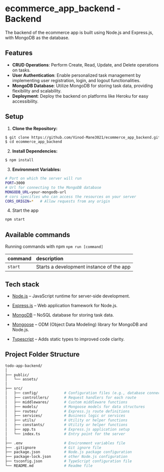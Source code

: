 # ecommerce_app_backend - Backend

The backend of the ecommerce app is built using Node.js and Express.js, with MongoDB as the database.

## Features

- **CRUD Operations**: Perform Create, Read, Update, and Delete operations on tasks.
- **User Authentication**: Enable personalized task management by implementing user registration, login, and logout functionalities.
- **MongoDB Database**: Utilize MongoDB for storing task data, providing flexibility and scalability.
- **Deployment**: Deploy the backend on platforms like Heroku for easy accessibility.

## Setup

1. **Clone the Repository:**
```bash
$ git clone https://github.com/Vinod-Mane3021/ecommerce_app_backend.git
$ cd ecommerce_app_backend
 ```

2. **Install Dependencies:**
```bash
$ npm install
```

3. **Environment Variables:**
```bash
# Port on which the server will run
PORT=3000
# Url for connecting to the MongoDB database
MONGODB_URL=your-mongodb-url
# cors specifies who can access the resources on your server
CORS_ORIGIN=*   # Allow requests from any origin
```
4. Start the app
```bash
npm start
```

## Available commands

Running commands with npm `npm run [command]`

| command         | description                              |
| :-------------- | :--------------------------------------- |
| `start`         | Starts a development instance of the app |



## Tech stack

- [Node.js](https://nodejs.org/en) – JavaScript runtime for server-side development.

- [Express.js](https://expressjs.com/) – Web application framework for Node.js.

- [MongoDB](https://www.mongodb.com/) – NoSQL database for storing task data.

- [Mongoose](https://mongoosejs.com/) – ODM (Object Data Modeling) library for MongoDB and Node.js.

- [Typescript](https://www.typescriptlang.org/) – Adds static types to improved code clarity.


## Project Folder Structure


```bash
todo-app-backend/
│
├── public/
│   └── assets/
│
├── src/
│   ├── config/            # Configuration files (e.g., database connection)
│   ├── controllers/       # Request handlers for each route
│   ├── middlewares/       # Custom middleware functions
│   ├── models/            # Mongoose models for data structures
│   ├── routes/            # Express.js route definitions
│   ├── services/          # Business logic or services
│   ├── utils/             # Utility or helper functions
│   ├── constants/         # Utility or helper functions
│   ├── app.ts             # Express.js application setup
│   └── index.ts           # Entry point for the server
│
├── .env                   # Environment variables file
├── .gitignore             # Git ignore file
├── package.json           # Node.js package configuration
├── package-lock.json      # other Node.js configuration
├── tsconfig.json          # TypeScript configuration file
└── README.md              # Readme file

```






